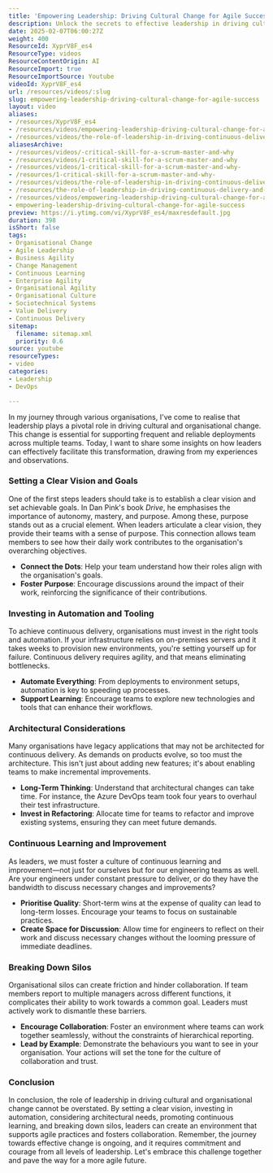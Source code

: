 ```yaml
---
title: 'Empowering Leadership: Driving Cultural Change for Agile Success'
description: Unlock the secrets to effective leadership in driving cultural change! Discover how to set a clear vision, invest in automation, and foster collaboration.
date: 2025-02-07T06:00:27Z
weight: 400
ResourceId: XyprV8F_es4
ResourceType: videos
ResourceContentOrigin: AI
ResourceImport: true
ResourceImportSource: Youtube
videoId: XyprV8F_es4
url: /resources/videos/:slug
slug: empowering-leadership-driving-cultural-change-for-agile-success
layout: video
aliases:
- /resources/XyprV8F_es4
- /resources/videos/empowering-leadership-driving-cultural-change-for-agile-success
- /resources/videos/the-role-of-leadership-in-driving-continuous-delivery-and-organizational-change
aliasesArchive:
- /resources/videos/-critical-skill-for-a-scrum-master-and-why
- /resources/videos/1-critical-skill-for-a-scrum-master-and-why
- /resources/videos/1-critical-skill-for-a-scrum-master-and-why-
- /resources/1-critical-skill-for-a-scrum-master-and-why-
- /resources/videos/the-role-of-leadership-in-driving-continuous-delivery-and-organizational-change
- /resources/the-role-of-leadership-in-driving-continuous-delivery-and-organizational-change
- /resources/videos/empowering-leadership-driving-cultural-change-for-agile-success
- empowering-leadership-driving-cultural-change-for-agile-success
preview: https://i.ytimg.com/vi/XyprV8F_es4/maxresdefault.jpg
duration: 398
isShort: false
tags:
- Organisational Change
- Agile Leadership
- Business Agility
- Change Management
- Continuous Learning
- Enterprise Agility
- Organisational Agility
- Organisational Culture
- Sociotechnical Systems
- Value Delivery
- Continuous Delivery
sitemap:
  filename: sitemap.xml
  priority: 0.6
source: youtube
resourceTypes:
- video
categories:
- Leadership
- DevOps

---
```

In my journey through various organisations, I've come to realise that leadership plays a pivotal role in driving cultural and organisational change. This change is essential for supporting frequent and reliable deployments across multiple teams. Today, I want to share some insights on how leaders can effectively facilitate this transformation, drawing from my experiences and observations.

### Setting a Clear Vision and Goals

One of the first steps leaders should take is to establish a clear vision and set achievable goals. In Dan Pink's book *Drive*, he emphasises the importance of autonomy, mastery, and purpose. Among these, purpose stands out as a crucial element. When leaders articulate a clear vision, they provide their teams with a sense of purpose. This connection allows team members to see how their daily work contributes to the organisation's overarching objectives.

- **Connect the Dots**: Help your team understand how their roles align with the organisation's goals.
- **Foster Purpose**: Encourage discussions around the impact of their work, reinforcing the significance of their contributions.

### Investing in Automation and Tooling

To achieve continuous delivery, organisations must invest in the right tools and automation. If your infrastructure relies on on-premises servers and it takes weeks to provision new environments, you're setting yourself up for failure. Continuous delivery requires agility, and that means eliminating bottlenecks.

- **Automate Everything**: From deployments to environment setups, automation is key to speeding up processes.
- **Support Learning**: Encourage teams to explore new technologies and tools that can enhance their workflows.

### Architectural Considerations

Many organisations have legacy applications that may not be architected for continuous delivery. As demands on products evolve, so too must the architecture. This isn't just about adding new features; it's about enabling teams to make incremental improvements.

- **Long-Term Thinking**: Understand that architectural changes can take time. For instance, the Azure DevOps team took four years to overhaul their test infrastructure.
- **Invest in Refactoring**: Allocate time for teams to refactor and improve existing systems, ensuring they can meet future demands.

### Continuous Learning and Improvement

As leaders, we must foster a culture of continuous learning and improvement—not just for ourselves but for our engineering teams as well. Are your engineers under constant pressure to deliver, or do they have the bandwidth to discuss necessary changes and improvements?

- **Prioritise Quality**: Short-term wins at the expense of quality can lead to long-term losses. Encourage your teams to focus on sustainable practices.
- **Create Space for Discussion**: Allow time for engineers to reflect on their work and discuss necessary changes without the looming pressure of immediate deadlines.

### Breaking Down Silos

Organisational silos can create friction and hinder collaboration. If team members report to multiple managers across different functions, it complicates their ability to work towards a common goal. Leaders must actively work to dismantle these barriers.

- **Encourage Collaboration**: Foster an environment where teams can work together seamlessly, without the constraints of hierarchical reporting.
- **Lead by Example**: Demonstrate the behaviours you want to see in your organisation. Your actions will set the tone for the culture of collaboration and trust.

### Conclusion

In conclusion, the role of leadership in driving cultural and organisational change cannot be overstated. By setting a clear vision, investing in automation, considering architectural needs, promoting continuous learning, and breaking down silos, leaders can create an environment that supports agile practices and fosters collaboration. Remember, the journey towards effective change is ongoing, and it requires commitment and courage from all levels of leadership. Let's embrace this challenge together and pave the way for a more agile future.
